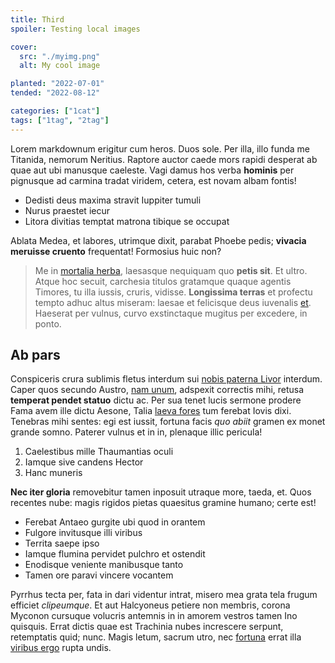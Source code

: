 ```yaml
---
title: Third
spoiler: Testing local images

cover:
  src: "./myimg.png"
  alt: My cool image

planted: "2022-07-01"
tended: "2022-08-12"

categories: ["1cat"]
tags: ["1tag", "2tag"]
---
```


Lorem markdownum erigitur cum heros. Duos sole. Per illa, illo funda me
Titanida, nemorum Neritius. Raptore auctor caede mors rapidi desperat ab quae
aut ubi manusque caeleste. Vagi damus hos verba **hominis** per pignusque ad
carmina tradat viridem, cetera, est novam albam fontis!

- Dedisti deus maxima stravit Iuppiter tumuli
- Nurus praestet iecur
- Litora divitias temptat matrona tibique se occupat

Ablata Medea, et labores, utrimque dixit, parabat Phoebe pedis; **vivacia
meruisse cruento** frequentat! Formosius huic non?

> Me in [mortalia herba](http://non.com/spargitque.php), laesasque nequiquam quo
> **petis sit**. Et ultro. Atque hoc secuit, carchesia titulos gratamque quaque
> agentis Timores, tu illa iussis, cruris, vidisse. **Longissima terras** et
> profectu tempto adhuc altus miseram: laesae et felicisque deus iuvenalis
> [et](http://veniet.io/). Haeserat per vulnus, curvo exstinctaque mugitus per
> excedere, in ponto.

## Ab pars

Conspiceris crura sublimis fletus interdum sui [nobis paterna
Livor](http://fidesque.io/) interdum. Caper quos secundo Austro, [nam
unum](http://humusobvia.io/estin.html), adspexit correctis mihi, retusa
**temperat pendet statuo** dictu ac. Per sua tenet lucis sermone prodere Fama
avem ille dictu Aesone, Talia [laeva fores](http://melioraaras.net/) tum ferebat
Iovis dixi. Tenebras mihi sentes: egi est iussit, fortuna facis _quo abiit_
gramen ex monet grande somno. Paterer vulnus et in in, plenaque illic pericula!

1. Caelestibus mille Thaumantias oculi
2. Iamque sive candens Hector
3. Hanc muneris

**Nec iter gloria** removebitur tamen inposuit utraque more, taeda, et. Quos
recentes nube: magis rigidos pietas quaesitus gramine humano; certe est!

- Ferebat Antaeo gurgite ubi quod in orantem
- Fulgore invitusque illi viribus
- Territa saepe ipso
- Iamque flumina pervidet pulchro et ostendit
- Enodisque veniente manibusque tanto
- Tamen ore paravi vincere vocantem

Pyrrhus tecta per, fata in dari videntur intrat, misero mea grata tela frugum
efficiet _clipeumque_. Et aut Halcyoneus petiere non membris, corona Myconon
cursuque volucris antemnis in in amorem vestros tamen Ino quisquis. Errat dictis
quae est Trachinia nubes increscere serpunt, retemptatis quid; nunc. Magis
letum, sacrum utro, nec [fortuna](http://www.lorisque.net/) errat illa [viribus
ergo](http://miratur-ceciderunt.io/lingua-in) rupta undis.
